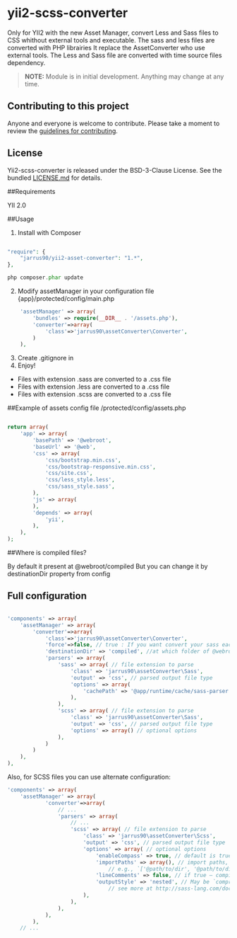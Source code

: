 # yii2-scss-converter

Only for YII2 with the new Asset Manager, convert Less and Sass files to CSS whithout external tools and executable.
The sass and less files are converted with PHP librairies
It replace the AssetConverter who use external tools.
The Less and Sass file are converted with time source files dependency.

> **NOTE:** Module is in initial development. Anything may change at any time.

## Contributing to this project

Anyone and everyone is welcome to contribute. Please take a moment to review the [guidelines for contributing](CONTRIBUTING.md).

## License

Yii2-scss-converter is released under the BSD-3-Clause License. See the bundled [LICENSE.md](LICENSE.md) for details.

##Requirements

YII 2.0

##Usage

1) Install with Composer

~~~php

"require": {
    "jarrus90/yii2-asset-converter": "1.*",
},

php composer.phar update

~~~

2) Modify assetManager in your configuration file {app}/protected/config/main.php

~~~php
    'assetManager' => array(
        'bundles' => require(__DIR__ . '/assets.php'),
        'converter'=>array(
            'class'=>'jarrus90\assetConverter\Converter',
        )
    ),
~~~

3) Create .gitignore in
4) Enjoy!

- Files with extension .sass are converted to a .css file
- Files with extension .less are converted to a .css file
- Files with extension .scss are converted to a .css file

##Example of assets config file /protected/config/assets.php

~~~php

return array(
    'app' => array(
        'basePath' => '@webroot',
        'baseUrl' => '@web',
        'css' => array(
            'css/bootstrap.min.css',
            'css/bootstrap-responsive.min.css',
            'css/site.css',
            'css/less_style.less',
            'css/sass_style.sass',
        ),
        'js' => array(
        ),
        'depends' => array(
            'yii',
        ),
    ),
);

~~~

##Where is compiled files?

By default it present at @webroot/compiled
But you can change it by destinationDir property from config


## Full configuration

~~~php

'components' => array(
	'assetManager' => array(
        'converter'=>array(
            'class'=>'jarrus90\assetConverter\Converter',
            'force'=>false, // true : If you want convert your sass each time without time dependency
            'destinationDir' => 'compiled', //at which folder of @webroot put compiled files
            'parsers' => array(
                'sass' => array( // file extension to parse
                    'class' => 'jarrus90\assetConverter\Sass',
                    'output' => 'css', // parsed output file type
                    'options' => array(
                        'cachePath' => '@app/runtime/cache/sass-parser' // optional options
                    ),
                ),
                'scss' => array( // file extension to parse
                    'class' => 'jarrus90\assetConverter\Sass',
                    'output' => 'css', // parsed output file type
                    'options' => array() // optional options
                ),
            )
        )
    ),
),

~~~

Also, for SCSS files you can use alternate configuration:

~~~php
'components' => array(
    'assetManager' => array(
            'converter'=>array(
                // ...
                'parsers' => array(
                    // ...
                    'scss' => array( // file extension to parse
                        'class' => 'jarrus90\assetConverter\Scss',
                        'output' => 'css', // parsed output file type
                        'options' => array( // optional options
                            'enableCompass' => true, // default is true
                            'importPaths' => array(), // import paths, you may use path alias here, 
                                // e.g., `['@path/to/dir', '@path/to/dir1', ...]`
                            'lineComments' => false, // if true — compiler will place line numbers in your compiled output
                            'outputStyle' => 'nested', // May be `compressed`, `crunched`, `expanded` or `nested`,
                                // see more at http://sass-lang.com/documentation/file.SASS_REFERENCE.html#output_style
                        ),
                    ),
                ),
            ),
        ),
    // ...
~~~
